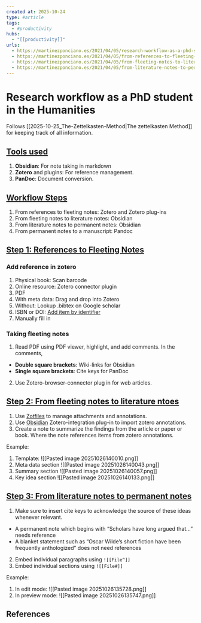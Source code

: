 ```yaml
--- 
created at: 2025-10-24
type: #article
tags:
  - #productivity
hubs:
  - "[[productivity]]"
urls:
  - https://martinezponciano.es/2021/04/05/research-workflow-as-a-phd-student-in-the-humanities/
  - https://martinezponciano.es/2021/04/05/from-references-to-fleeting-notes-zotero-and-zotero-plug-ins/
  - https://martinezponciano.es/2021/04/05/from-fleeting-notes-to-literature-notes-obsidian/
  - https://martinezponciano.es/2021/04/05/from-literature-notes-to-permanent-notes-obsidian/
---
```


# Research workflow as a PhD student in the Humanities

Follows [[2025-10-25_The-Zettelkasten-Method|The zettelkasten Method]] for keeping track of all information.

## [Tools used][1]
1. **Obsidian**: For note taking in markdown
2. **Zotero** and plugins: For reference management.
3. **PanDoc**: Document conversion.

## [Workflow Steps][1]
1. From references to fleeting notes: Zotero and Zotero plug-ins
2. From fleeting notes to literature notes: Obsidian
3. From literature notes to permanent notes: Obsidian
4. From permanent notes to a manuscript: Pandoc

## [Step 1: References to Fleeting Notes][2]

### Add reference in zotero 
1. Physical book: Scan barcode
2. Online resource: Zotero connector plugin 
3. PDF
  1. With meta data: Drag and drop into Zotero 
  2. Without: Lookup .bibtex on Google scholar
4. ISBN or DOI: [Add item by identifier](https://www.zotero.org/support/adding_items_to_zotero)
5. Manually fill in

### Taking fleeting notes 
1. Read PDF using PDF viewer, highlight, and add comments. In the comments,
  * **Double square brackets**: Wiki-links for Obsidian 
  * **Single square brackets**: Cite keys for PanDoc
2. Use Zotero-browser-connector plug in for web articles.

## [Step 2: From fleeting notes to literature ntoes][3]

1. Use [Zotfiles](https://github.com/argenos/zotero-mdnotes) to manage attachments and annotations.
2. Use [Obsidian](https://obsidian.md/) Zotero-integration plug-in to import zotero annotations.
3. Create a note to summarize the findings from the article or paper or book. Where the note references items from zotero annotations.

Example:
1. Template:
   ![[Pasted image 20251026140010.png]]
2. Meta data section
   ![[Pasted image 20251026140043.png]]
3. Summary section
   ![[Pasted image 20251026140057.png]]
4. Key idea section
   ![[Pasted image 20251026140133.png]]

## [Step 3: From literature notes to permanent notes][4]

1. Make sure to insert cite keys to acknowledge the source of these ideas whenever relevant.
  * A permanent note which begins with “Scholars have long argued that…” needs reference
  * A blanket statement such as “Oscar Wilde’s short fiction have been frequently anthologized” does not need references
2. Embed individual paragraphs using `![[File^]]`
3. Embed individual sections using `![[File#]]`

Example:
1. In edit mode: 
  ![[Pasted image 20251026135728.png]]
2. In preview mode:
  ![[Pasted image 20251026135747.png]]


## References 
[1]: https://martinezponciano.es/2021/04/05/research-workflow-as-a-phd-student-in-the-humanities/
[2]: https://martinezponciano.es/2021/04/05/from-references-to-fleeting-notes-zotero-and-zotero-plug-ins/
[3]: https://martinezponciano.es/2021/04/05/from-fleeting-notes-to-literature-notes-obsidian/
[4]: https://martinezponciano.es/2021/04/05/from-literature-notes-to-permanent-notes-obsidian/

